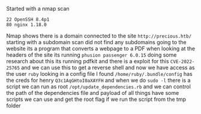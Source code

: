 Started with a nmap scan
```
22 OpenSSH 8.4p1
80 nginx 1.18.0
```
Nmap shows there is a domain connected to the site `http://precious.htb/` starting with a subdomain scan did not find any subdomains going to the website its a program that converts a webpage to a PDF when looking at the headers of the site its running `phusion passenger 6.0.15` doing some research about this its running pdfkit and there is a exploit for this `CVE-2022-25765` and we can use this to get a reverse shell and now we have access as the user `ruby` looking in a config file I found `/home/ruby/.bundle/config` has the creds for henry `Q3c1AqGHtoI0aXAYFH` and when we do `sudo -l` there is a script we can run as root `/opt/update_dependencies.rb` and we can control the path of the dependencies file and payload of all things have some scripts we can use and get the root flag if we run the script from the tmp folder 